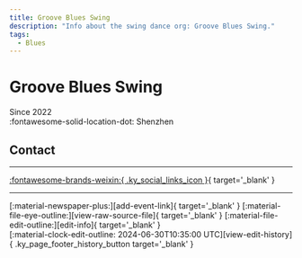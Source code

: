```yaml
---
title: Groove Blues Swing
description: "Info about the swing dance org: Groove Blues Swing."
tags:
  - Blues
---
```


# Groove Blues Swing

Since 2022  
:fontawesome-solid-location-dot: Shenzhen  


## Contact


---

 [:fontawesome-brands-weixin:{ .ky_social_links_icon }](# "Groove BluesSwing"){ target='_blank' }

---

<div class="ky_page_footer" markdown>
<div class="ky_page_footer_trailing" markdown="span">
[:material-newspaper-plus:][add-event-link]{ target='_blank' }
[:material-file-eye-outline:][view-raw-source-file]{ target='_blank' }
[:material-file-edit-outline:][edit-info]{ target='_blank' }
</div>
<div class="ky_page_footer_leading" markdown="span">
[:material-clock-edit-outline: 2024-06-30T10:35:00 UTC][view-edit-history]{ .ky_page_footer_history_button target='_blank' }
</div>
</div>

[add-event-link]: https://github.com/swingdance/events/issues/new?assignees=&labels=add+event&projects=&template=02-add_entity.yml&title=%5Bcn%5D%20%3CName%3E&region=cn&province=Guangdong&city=Shenzhen&org_id=groove-blues-swing "Add Event"
[view-raw-source-file]: https://github.com/swingdance/orgs/blob/main/cn/groove-blues-swing.json "View Raw Source File"
[edit-info]: https://github.com/swingdance/orgs/issues/new?assignees=&labels=update+org&projects=&template=03-update_entity.yml&title=%5Bcn%5D%20Groove%20Blues%20Swing&region=cn&id=groove-blues-swing&name=Groove%20Blues%20Swing "Edit Info"

[view-edit-history]: https://github.com/swingdance/orgs/commits/main/cn/groove-blues-swing.json "View Edit History"
